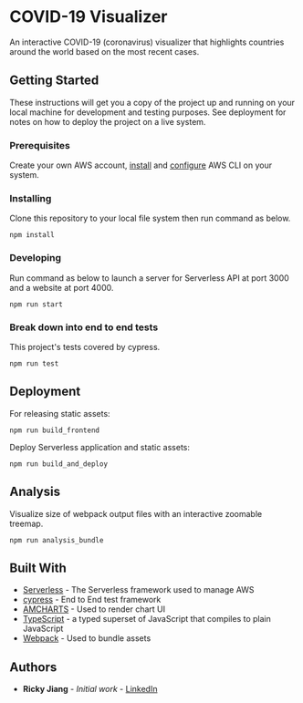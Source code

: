 # COVID-19 Visualizer

An interactive COVID-19 (coronavirus) visualizer that highlights countries around the world based on the most recent cases.

## Getting Started

These instructions will get you a copy of the project up and running on your local machine for development and testing purposes. See deployment for notes on how to deploy the project on a live system.

### Prerequisites

Create your own AWS account, [install](https://docs.aws.amazon.com/cli/latest/userguide/cli-chap-install.html) and [configure](https://docs.aws.amazon.com/cli/latest/userguide/cli-chap-configure.html) AWS CLI on your system.

### Installing

Clone this repository to your local file system then run command as below.

```
npm install
```

### Developing

Run command as below to launch a server for Serverless API at port 3000 and a website at port 4000.

```
npm run start
```

### Break down into end to end tests

This project's tests covered by cypress.

```
npm run test
```

## Deployment

For releasing static assets:
```
npm run build_frontend
```

Deploy Serverless application and static assets:
```
npm run build_and_deploy
```

## Analysis

Visualize size of webpack output files with an interactive zoomable treemap.  
```
npm run analysis_bundle
```

## Built With

* [Serverless](https://www.serverless.com/) - The Serverless framework used to manage AWS
* [cypress](https://www.cypress.io/) - End to End test framework
* [AMCHARTS](https://www.amcharts.com/) - Used to render chart UI 
* [TypeScript](https://www.typescriptlang.org/) - a typed superset of JavaScript that compiles to plain JavaScript 
* [Webpack](https://webpack.js.org/) - Used to bundle assets 

## Authors

* **Ricky Jiang** - *Initial work* - [LinkedIn](https://www.linkedin.com/in/ricky-jiang)
